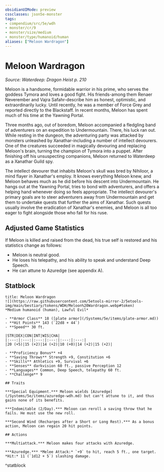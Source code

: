 ```yaml
---
obsidianUIMode: preview
cssclasses: json5e-monster
tags:
- compendium/src/5e/wdh
- monster/cr/9
- monster/size/medium
- monster/type/humanoid/human
aliases: ["Meloon Wardragon"]
---
```

# Meloon Wardragon
*Source: Waterdeep: Dragon Heist p. 210*  

Meloon is a handsome, formidable warrior in his prime, who serves the goddess Tymora and loves a good fight. His friends-among them Renaer Neverember and Vajra Safahr-describe him as honest, optimistic, and extraordinarily lucky. Until recently, he was a member of Force Grey and reported directly to the Blackstaff. In recent months, Meloon has spent much of his time at the Yawning Portal.

Three months ago, out of boredom, Meloon accompanied a fledgling band of adventurers on an expedition to Undermountain. There, his luck ran out. While resting in the dungeon, the adventuring party was attacked by monsters unleashed by Xanathar-including a number of intellect devourers. One of the creatures succeeded in magically devouring and replacing Meloon's brain, turning the champion of Tymora into a puppet. After finishing off his unsuspecting companions, Meloon returned to Waterdeep as a Xanathar Guild spy.

The intellect devourer that inhabits Meloon's skull was bred by Nihiloor, a mind flayer in Xanathar's employ. It knows everything Meloon knew, and Meloon behaves much as he did before his descent into Undermountain. He hangs out at the Yawning Portal, tries to bond with adventurers, and offers a helping hand whenever doing so feels appropriate. The intellect devourer's primary goals are to steer adventurers away from Undermountain and get them to undertake quests that further the aims of Xanathar. Such quests usually involve the eradication of Xanathar's enemies, and Meloon is all too eager to fight alongside those who fall for his ruse.

## Adjusted Game Statistics

If Meloon is killed and raised from the dead, his true self is restored and his statistics change as follows:

- Meloon is neutral good.  
- He loses his telepathy, and his ability to speak and understand Deep Speech.  
- He can attune to Azuredge (see appendix A).  

## Statblock

```ad-statblock
title: Meloon Wardragon
![](https://raw.githubusercontent.com/5etools-mirror-2/5etools-img/main/bestiary/tokens/WDH/Meloon%20Wardragon.webp#token)
*Medium humanoid (human), Lawful Evil*

- **Armor Class** 18 ([plate armor](/Systems/5e/items/plate-armor.md))
- **Hit Points** 143 (`22d8 + 44`)
- **Speed** 30 ft.

|STR|DEX|CON|INT|WIS|CHA|
|:---:|:---:|:---:|:---:|:---:|:---:|
|20 (+5)|15 (+2)|14 (+2)|10 (+0)|14 (+2)|15 (+2)|

- **Proficiency Bonus** +4
- **Saving Throws** Strength +9, Constitution +6
- **Skills** Athletics +9, Survival +6
- **Senses** darkvision 60 ft., passive Perception 12
- **Languages** Common, Deep Speech, telepathy 60 ft.
- **Challenge** 9

## Traits

***Special Equipment.*** Meloon wields [Azuredge](/Systems/5e/items/azuredge-wdh.md) but can't attune to it, and thus gains none of its benefits.

***Indomitable (2/Day).*** Meloon can reroll a saving throw that he fails. He must use the new roll.

***Second Wind (Recharges after a Short or Long Rest).*** As a bonus action, Meloon can regain 20 hit points.

## Actions

***Multiattack.*** Meloon makes four attacks with Azuredge.

***Azuredge.*** *Melee Attack:* `+9` to hit, reach 5 ft., one target. *Hit:* 11 (`1d12 + 5`) slashing damage.
```
^statblock